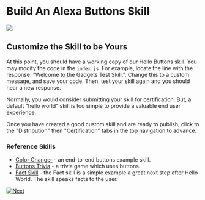 # Build An Alexa Buttons Skill
<img src="https://m.media-amazon.com/images/G/01/mobile-apps/dex/alexa/gadgets/ECHO_BUTTONS_DEV_PORTAL_API_LAUNCH_BLOG_HERO_954x240_V1._TTH_.png" />


## Customize the Skill to be Yours

At this point, you should have a working copy of our Hello Buttons skill.
You may modify the code in the ```index.js```.
For example, locate the line with the response: "Welcome to the Gadgets Test Skill.".
Change this to a custom message, and save your code.  Then, test your skill again and you should hear a new response.

Normally, you would consider submitting your skill for certification.  But, a default "hello world" skill is too simple to provide a valuable end user experience.

Once you have created a good custom skill and are ready to publish, click to the "Distribution" then "Certification" tabs in the top navigation to advance.


### Reference Skills

* [Color Changer](https://github.com/alexa/skill-sample-nodejs-buttons-colorchanger) - an end-to-end buttons example skill.
* [Buttons Trivia](https://github.com/alexa/skill-sample-nodejs-buttons-trivia) - a trivia game which uses buttons.
* [Fact Skill](https://github.com/alexa/skill-sample-nodejs-fact) - the Fact skill is a simple example a great next step after Hello World.  The skill speaks facts to the user.

[![Next](https://m.media-amazon.com/images/G/01/mobile-apps/dex/alexa/alexa-skills-kit/tutorials/general/buttons/button_next_publication._TTH_.png)](./submit-for-certification.md)

